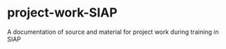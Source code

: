# project-work-SIAP
A documentation of source and material for project work during training in SIAP

